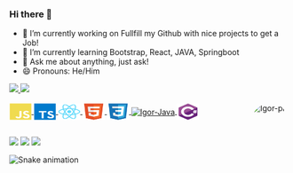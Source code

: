 ### Hi there 👋

- 🔭 I’m currently working on Fullfill my Github with nice projects to get a Job! 
- 🌱 I’m currently learning Bootstrap, React, JAVA, Springboot
- 💬 Ask me about anything, just ask!
- 😄 Pronouns: He/Him
<!---- ⚡ Fun fact: ...-->
<!--- 👯 I’m looking to collaborate on ...-->
<!---- 🤔 I’m looking for help with ...-->

<div style="display: inline_block">
  <a href="https://github.com/tompsonigor">
  <img width="48%" src="https://github-readme-stats.vercel.app/api?username=tompsonigor&show_icons=true&theme=chartreuse-dark&include_all_commits=true&count_private=true"/>
  <img width="48%" src="https://github-readme-stats.vercel.app/api/top-langs/?username=tompsonigor&layout=compact&langs_count=7&theme=chartreuse-dark"/>
</div>

<div style="display: inline_block"><br>
  <img align="center" alt="Igor-Js" height="30" width="40" src="https://raw.githubusercontent.com/devicons/devicon/master/icons/javascript/javascript-plain.svg">
  <img align="center" alt="Igor-Ts" height="30" width="40" src="https://raw.githubusercontent.com/devicons/devicon/master/icons/typescript/typescript-plain.svg">
  <img align="center" alt="Igor-React" height="30" width="40" src="https://raw.githubusercontent.com/devicons/devicon/master/icons/react/react-original.svg">
  <img align="center" alt="Igor-HTML" height="30" width="40" src="https://raw.githubusercontent.com/devicons/devicon/master/icons/html5/html5-original.svg">
  <img align="center" alt="Igor-CSS" height="30" width="40" src="https://raw.githubusercontent.com/devicons/devicon/master/icons/css3/css3-original.svg">
  <img align="center" alt="Igor-Java" height="30" width="40" src="https://cdn.jsdelivr.net/gh/devicons/devicon/icons/java/java-original-wordmark.svg">
  <img align="center" alt="Igor-Csharp" height="30" width="40" src="https://raw.githubusercontent.com/devicons/devicon/master/icons/csharp/csharp-original.svg">
  <img align="right" alt="Igor-pic" height="150" style="border-radius:50px;" src="https://cdn.discordapp.com/attachments/953849435035693098/967176701106880523/ezgif.com-gif-maker.gif?width=676&height=676">
</div>
 
  ##

<div> 
 	<a href="https://www.twitch.tv/tompside" target="_blank"><img src="https://img.shields.io/badge/Twitch-9146FF?style=for-the-badge&logo=twitch&logoColor=white" target="_blank"></a>
  <a href = "mailto:tompson.igor@outlook.com"><img src="https://img.shields.io/badge/-Gmail-%23333?style=for-the-badge&logo=gmail&logoColor=white" target="_blank"></a>
  <a href="https://www.linkedin.com/in/igor-tompson-a53987137/" target="_blank"><img src="https://img.shields.io/badge/-LinkedIn-%230077B5?style=for-the-badge&logo=linkedin&logoColor=white" target="_blank"></a> 

![Snake animation](https://github.com/tompsonigor/tompsonigor/blob/output/github-contribution-grid-snake.svg)

</div>
